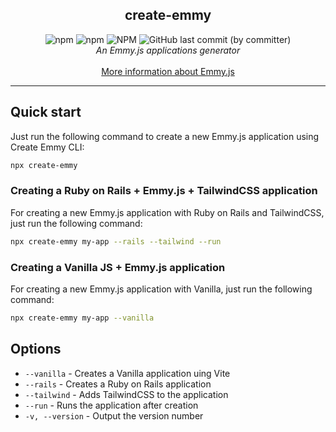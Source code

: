 <section align="center" style="display: flex; flex-direction: column">
  <h1>create-emmy</h1>
  <div>
    <img alt="npm" src="https://img.shields.io/npm/v/create-emmy"/>
    <img alt="npm" src="https://img.shields.io/npm/dt/create-emmy"/>
    <img alt="NPM" src="https://img.shields.io/npm/l/create-emmy"/>
    <img alt="GitHub last commit (by committer)" src="https://img.shields.io/github/last-commit/emmyjs/create-emmy"/>
  </div>
  <i>An Emmy.js applications generator</i><br />
  <a href="https://emmyjs.github.io/">More information about Emmy.js</a>
</section>
<hr />

## Quick start
Just run the following command to create a new Emmy.js application using Create Emmy CLI:
```bash
npx create-emmy
```

### Creating a Ruby on Rails + Emmy.js + TailwindCSS application
For creating a new Emmy.js application with Ruby on Rails and TailwindCSS, just run the following command:
```bash
npx create-emmy my-app --rails --tailwind --run
```

### Creating a Vanilla JS + Emmy.js application
For creating a new Emmy.js application with Vanilla, just run the following command:
```bash
npx create-emmy my-app --vanilla
```

## Options
- `--vanilla` - Creates a Vanilla application uing Vite
- `--rails` - Creates a Ruby on Rails application
- `--tailwind` - Adds TailwindCSS to the application
- `--run` - Runs the application after creation
- `-v, --version` - Output the version number
